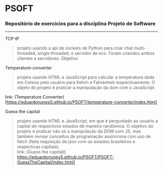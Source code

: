 # PSOFT
### Repositório de exercícios para a disciplina Projeto de Software

---
TCP-IP
>projeto usando a api de sockets de Python para criar chat multi-threaded, single
threaded, e servidor de eco. Foram criandos ambos clientes e servidores. Objetivo


Temperature-converter
>projeto usando HTML e JavaScript para calcular a temperatura dada em Celsius pelo usuário para Kelvin e Fahrenheit respectivamente. O objeto do projeto é praticar a manipulação da dom com o JavaScript  

link: (Temperature Converter)[https://eduardonunes5.github.io/PSOFT/temperature-converter/index.html]


Guess the capital
> projeto usando HTML e JavaScript, em que é perguntado ao usuário a capital de respectivos estados de maneira randômica. O objetivo do projeto é praticar não só a manipulação da DOM com JS, mas também revisar conceitos de programação assíncrona com uso de fetch (feita requisição de json com os estados brasileiros e respectivas capitais).  
link: (Guess the capital)[ https://eduardonunes5.github.io/PSOFT/PSOFT-GuessTheCapital/index.html]


